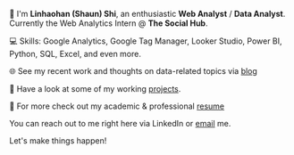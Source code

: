 ---
---

👋 I'm **Linhaohan (Shaun) Shi**, an enthusiastic **Web Analyst** / **Data Analyst**.
Currently the Web Analytics Intern @ **The Social Hub**.

💻 Skills: Google Analytics, Google Tag Manager, Looker Studio, Power BI, Python, SQL, Excel, and even more.  
  
🌐  See my recent work and thoughts on data-related topics via [blog]
  
🔎 Have a look at some of my working [projects].
  
📖 For more check out my academic & professional [resume]
  
You can reach out to me right here via LinkedIn 
or [email] me.  
  
Let's make things happen!



[projects]: /portfolio/projects/
[blog]: /portfolio/blog/
[resume]: https://www.canva.com/design/DAFlDM-n3u0/kbKFwruX5qck8_PPSnFfrA/view?utm_content=DAFlDM-n3u0&utm_campaign=designshare&utm_medium=link&utm_source=publishsharelink
[email]: mailto:shaun.out.the.box@gmail.com

